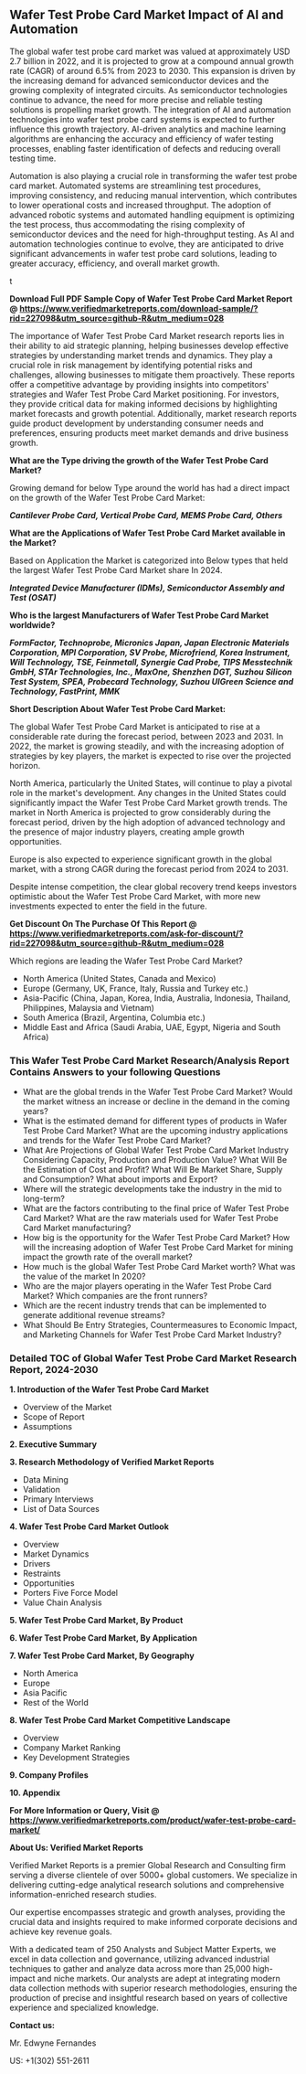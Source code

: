 <h2>Wafer Test Probe Card Market Impact of AI and Automation</h2><p>The global wafer test probe card market was valued at approximately USD 2.7 billion in 2022, and it is projected to grow at a compound annual growth rate (CAGR) of around 6.5% from 2023 to 2030. This expansion is driven by the increasing demand for advanced semiconductor devices and the growing complexity of integrated circuits. As semiconductor technologies continue to advance, the need for more precise and reliable testing solutions is propelling market growth. The integration of AI and automation technologies into wafer test probe card systems is expected to further influence this growth trajectory. AI-driven analytics and machine learning algorithms are enhancing the accuracy and efficiency of wafer testing processes, enabling faster identification of defects and reducing overall testing time.</p><p>Automation is also playing a crucial role in transforming the wafer test probe card market. Automated systems are streamlining test procedures, improving consistency, and reducing manual intervention, which contributes to lower operational costs and increased throughput. The adoption of advanced robotic systems and automated handling equipment is optimizing the test process, thus accommodating the rising complexity of semiconductor devices and the need for high-throughput testing. As AI and automation technologies continue to evolve, they are anticipated to drive significant advancements in wafer test probe card solutions, leading to greater accuracy, efficiency, and overall market growth.</p>t</p><p id="" class=""><strong>Download Full PDF Sample Copy of Wafer Test Probe Card Market Report @ <a href="https://www.verifiedmarketreports.com/download-sample/?rid=227098&utm_source=github-R&utm_medium=028" target="_blank">https://www.verifiedmarketreports.com/download-sample/?rid=227098&utm_source=github-R&utm_medium=028</a></strong></p><p>The importance of&nbsp;Wafer Test Probe Card Market research reports lies in their ability to aid strategic planning, helping businesses develop effective strategies by understanding market trends and dynamics. They play a crucial role in risk management by identifying potential risks and challenges, allowing businesses to mitigate them proactively. These reports offer a competitive advantage by providing insights into competitors' strategies and Wafer Test Probe Card Market positioning. For investors, they provide critical data for making informed decisions by highlighting market forecasts and growth potential. Additionally, market research reports guide product development by understanding consumer needs and preferences, ensuring products meet market demands and drive business growth.</p><p><strong>What are the&nbsp;Type driving the growth of the Wafer Test Probe Card Market?</strong></p><p id="" class="">Growing demand for below Type around the world has had a direct impact on the growth of the Wafer Test Probe Card Market:</p><em><strong>Cantilever Probe Card, Vertical Probe Card, MEMS Probe Card, Others</strong></em></p><strong>What are the&nbsp;Applications&nbsp;of Wafer Test Probe Card Market available in the Market?</strong></p><p id="" class="">Based on Application the Market is categorized into Below types that held the largest Wafer Test Probe Card Market share In 2024.</p><em><strong>Integrated Device Manufacturer (IDMs), Semiconductor Assembly and Test (OSAT)</strong></em></p><strong>Who is the largest Manufacturers of Wafer Test Probe Card Market worldwide?</strong></p><p><em><strong>FormFactor, Technoprobe, Micronics Japan, Japan Electronic Materials Corporation, MPI Corporation, SV Probe, Microfriend, Korea Instrument, Will Technology, TSE, Feinmetall, Synergie Cad Probe, TIPS Messtechnik GmbH, STAr Technologies, Inc., MaxOne, Shenzhen DGT, Suzhou Silicon Test System, SPEA, Probecard Technology, Suzhou UIGreen Science and Technology, FastPrint, MMK</strong></em></p><p id="" class=""><strong>Short Description About Wafer Test Probe Card Market:</strong></p><p>The global Wafer Test Probe Card Market is anticipated to rise at a considerable rate during the forecast period, between 2023 and 2031. In 2022, the market is growing steadily, and with the increasing adoption of strategies by key players, the market is expected to rise over the projected horizon.</p><p>North America, particularly the United States, will continue to play a pivotal role in the market's development. Any changes in the United States could significantly impact the Wafer Test Probe Card Market growth trends. The market in North America is projected to grow considerably during the forecast period, driven by the high adoption of advanced technology and the presence of major industry players, creating ample growth opportunities.</p><p>Europe is also expected to experience significant growth in the global market, with a strong CAGR during the forecast period from 2024 to 2031.</p><p>Despite intense competition, the clear global recovery trend keeps investors optimistic about the Wafer Test Probe Card Market, with more new investments expected to enter the field in the future.</p><p id="" class=""><strong>Get Discount On The Purchase Of This Report @ <a href="https://www.verifiedmarketreports.com/ask-for-discount/?rid=227098&utm_source=github-R&utm_medium=028" target="_blank">https://www.verifiedmarketreports.com/ask-for-discount/?rid=227098&utm_source=github-R&utm_medium=028</a></strong></p>Which regions are leading the Wafer Test Probe Card Market?</p><ul><li>North America (United States, Canada and Mexico)</li><li>Europe (Germany, UK, France, Italy, Russia and Turkey etc.)</li><li>Asia-Pacific (China, Japan, Korea, India, Australia, Indonesia, Thailand, Philippines, Malaysia and Vietnam)</li><li>South America (Brazil, Argentina, Columbia etc.)</li><li>Middle East and Africa (Saudi Arabia, UAE, Egypt, Nigeria and South Africa)</li></ul><h3 id="" class="">This Wafer Test Probe Card Market Research/Analysis Report Contains Answers to your following Questions</h3><ul><li>What are the global trends in the Wafer Test Probe Card Market? Would the market witness an increase or decline in the demand in the coming years?</li><li>What is the estimated demand for different types of products in Wafer Test Probe Card Market? What are the upcoming industry applications and trends for the Wafer Test Probe Card Market?</li><li>What Are Projections of Global Wafer Test Probe Card Market Industry Considering Capacity, Production and Production Value? What Will Be the Estimation of Cost and Profit? What Will Be Market Share, Supply and Consumption? What about imports and Export?</li><li>Where will the strategic developments take the industry in the mid to long-term?</li><li>What are the factors contributing to the final price of Wafer Test Probe Card Market? What are the raw materials used for Wafer Test Probe Card Market manufacturing?</li><li>How big is the opportunity for the Wafer Test Probe Card Market? How will the increasing adoption of Wafer Test Probe Card Market for mining impact the growth rate of the overall market?</li><li>How much is the global Wafer Test Probe Card Market worth? What was the value of the market In 2020?</li><li>Who are the major players operating in the Wafer Test Probe Card Market? Which companies are the front runners?</li><li>Which are the recent industry trends that can be implemented to generate additional revenue streams?</li><li>What Should Be Entry Strategies, Countermeasures to Economic Impact, and Marketing Channels for Wafer Test Probe Card Market Industry?</li></ul><h3 id="" class="">Detailed TOC of Global Wafer Test Probe Card Market Research Report, 2024-2030</h3><p id="" class=""><strong>1. Introduction of the Wafer Test Probe Card Market</strong></p><ul><li>Overview of the Market</li><li>Scope of Report</li><li>Assumptions</li></ul><p id="" class=""><strong>2. Executive Summary</strong></p><p id="" class=""><strong>3. Research Methodology of Verified Market Reports</strong></p><ul><li>Data Mining</li><li>Validation</li><li>Primary Interviews</li><li>List of Data Sources</li></ul><p id="" class=""><strong>4. Wafer Test Probe Card Market Outlook</strong></p><ul><li>Overview</li><li>Market Dynamics</li><li>Drivers</li><li>Restraints</li><li>Opportunities</li><li>Porters Five Force Model</li><li>Value Chain Analysis</li></ul><p id="" class=""><strong>5. Wafer Test Probe Card Market, By Product</strong></p><p id="" class=""><strong>6. Wafer Test Probe Card Market, By Application</strong></p><p id="" class=""><strong>7. Wafer Test Probe Card Market, By Geography</strong></p><ul><li>North America</li><li>Europe</li><li>Asia Pacific</li><li>Rest of the World</li></ul><p id="" class=""><strong>8. Wafer Test Probe Card Market Competitive Landscape</strong></p><ul><li>Overview</li><li>Company Market Ranking</li><li>Key Development Strategies</li></ul><p id="" class=""><strong>9. Company Profiles</strong></p><p id="" class=""><strong>10. Appendix</strong></p><p id="" class=""><strong>For More Information or Query, Visit @ <a href="https://www.verifiedmarketreports.com/product/wafer-test-probe-card-market/" target="_blank">https://www.verifiedmarketreports.com/product/wafer-test-probe-card-market/</a></strong></p><p id="" class=""><strong>About Us: Verified Market Reports</strong></p><p id="" class="">Verified Market Reports is a premier Global Research and Consulting firm serving a diverse clientele of over 5000+ global customers. We specialize in delivering cutting-edge analytical research solutions and comprehensive information-enriched research studies.</p><p id="" class="">Our expertise encompasses strategic and growth analyses, providing the crucial data and insights required to make informed corporate decisions and achieve key revenue goals.</p><p id="" class="">With a dedicated team of 250 Analysts and Subject Matter Experts, we excel in data collection and governance, utilizing advanced industrial techniques to gather and analyze data across more than 25,000 high-impact and niche markets. Our analysts are adept at integrating modern data collection methods with superior research methodologies, ensuring the production of precise and insightful research based on years of collective experience and specialized knowledge.</p><p id="" class=""><strong>Contact us:</strong></p><p id="" class="">Mr. Edwyne Fernandes</p><p id="" class="">US: +1(302) 551-2611</p>